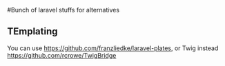 #Bunch of laravel stuffs for alternatives

## TEmplating 
You can use https://github.com/franzliedke/laravel-plates, or Twig instead https://github.com/rcrowe/TwigBridge
